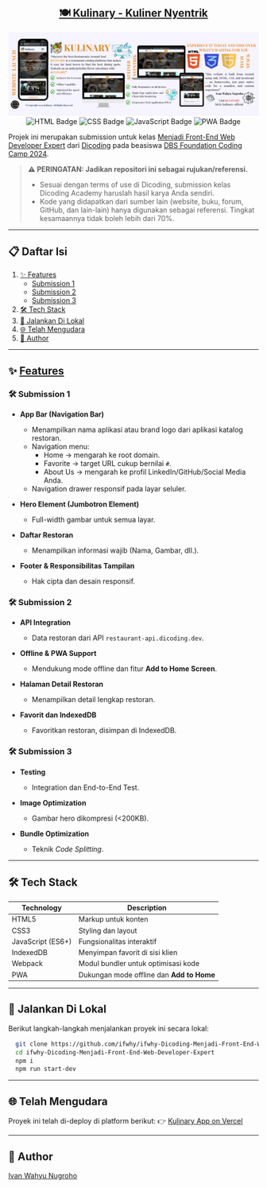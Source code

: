 <div align="center">

  <h2 align="center"><a href="#">🍽️ Kulinary - Kuliner Nyentrik</a></h2>

  <img src="./assets/Website Kulinary.png" alt="Kulinary" />

  <div align="center">
    <img src="https://img.shields.io/badge/HTML-red?style=for-the-badge&logo=html5&logoColor=white&labelColor=red" alt="HTML Badge">
    <img src="https://img.shields.io/badge/CSS-blue?style=for-the-badge&logo=css3&logoColor=white&labelColor=blue" alt="CSS Badge">
    <img src="https://img.shields.io/badge/JavaScript-yellow?style=for-the-badge&logo=javascript&logoColor=white&labelColor=yellow" alt="JavaScript Badge">
    <img src="https://img.shields.io/badge/PWA-Enabled-brightgreen?style=for-the-badge&logo=googlechrome&logoColor=white&labelColor=brightgreen" alt="PWA Badge">
  </div>

</div>

Projek ini merupakan submission untuk kelas [Menjadi Front-End Web Developer Expert](https://www.dicoding.com/academies/219) dari [Dicoding](https://www.dicoding.com) pada beasiswa [DBS Foundation Coding Camp 2024](https://www.dbs.com/newsroom/DBS_Foundation_holds_DBS_Foundation_Coding_Camp_2024_to_offer_free_coding_classes).  

> **⚠️ PERINGATAN: Jadikan repositori ini sebagai rujukan/referensi.**  
>
> - Sesuai dengan terms of use di Dicoding, submission kelas Dicoding Academy haruslah hasil karya Anda sendiri.  
> - Kode yang didapatkan dari sumber lain (website, buku, forum, GitHub, dan lain-lain) hanya digunakan sebagai referensi. Tingkat kesamaannya tidak boleh lebih dari 70%.  

---

## 📋 Daftar Isi  

1. [✨ Features](#-features)  
   - [Submission 1](#submission-1)  
   - [Submission 2](#submission-2)  
   - [Submission 3](#submission-3)  
2. [🛠 Tech Stack](#-tech-stack)  
3. [🚀 Jalankan Di Lokal](#cara-menjalankan-proyek)  
4. [🌐 Telah Mengudara](#deployment-live-demo)  
5. [👤 Author](#authors)  

---

## ✨ <a href="#features">Features</a>

### 🛠️ <a id="submission-1">Submission 1</a>  

- **App Bar (Navigation Bar)**  
  - Menampilkan nama aplikasi atau brand logo dari aplikasi katalog restoran.  
  - Navigation menu:  
    - Home → mengarah ke root domain.  
    - Favorite → target URL cukup bernilai `#`.  
    - About Us → mengarah ke profil LinkedIn/GitHub/Social Media Anda.  
  - Navigation drawer responsif pada layar seluler.  

- **Hero Element (Jumbotron Element)**  
  - Full-width gambar untuk semua layar.  

- **Daftar Restoran**  
  - Menampilkan informasi wajib (Nama, Gambar, dll.).  

- **Footer & Responsibilitas Tampilan**  
  - Hak cipta dan desain responsif.  

### 🛠️ <a id="submission-2">Submission 2</a>  

- **API Integration**  
  - Data restoran dari API `restaurant-api.dicoding.dev`.  

- **Offline & PWA Support**  
  - Mendukung mode offline dan fitur **Add to Home Screen**.  

- **Halaman Detail Restoran**  
  - Menampilkan detail lengkap restoran.  

- **Favorit dan IndexedDB**  
  - Favoritkan restoran, disimpan di IndexedDB.  

### 🛠️ <a id="submission-3">Submission 3</a>  

- **Testing**  
  - Integration dan End-to-End Test.  

- **Image Optimization**  
  - Gambar hero dikompresi (<200KB).  

- **Bundle Optimization**  
  - Teknik *Code Splitting*.  

---

## 🛠 <a id="tech-stack">Tech Stack</a>

| **Technology**  | **Description**                                |
|------------------|-----------------------------------------------|
| HTML5            | Markup untuk konten                          |
| CSS3             | Styling dan layout                          |
| JavaScript (ES6+) | Fungsionalitas interaktif                   |
| IndexedDB        | Menyimpan favorit di sisi klien              |
| Webpack          | Modul bundler untuk optimisasi kode          |
| PWA              | Dukungan mode offline dan **Add to Home**    |

---

## 🚀 <a id="cara-menjalankan-proyek">Jalankan Di Lokal</a>  

Berikut langkah-langkah menjalankan proyek ini secara lokal:  

```bash
  git clone https://github.com/ifwhy/ifwhy-Dicoding-Menjadi-Front-End-Web-Developer-Expert.git
  cd ifwhy-Dicoding-Menjadi-Front-End-Web-Developer-Expert
  npm i
  npm run start-dev
```

---

## 🌐 <a id="deployment-live-demo">Telah Mengudara</a>
Proyek ini telah di-deploy di platform berikut:
👉 [Kulinary App on Vercel](https://dicoding-menjadi-front-end-web-developer-expert.vercel.app/)

---

## 👤 <a id="authors">Author</a>
[Ivan Wahyu Nugroho](https://github.com/ifwhy)
